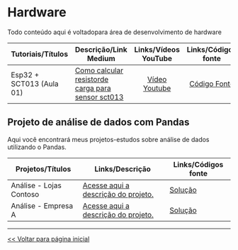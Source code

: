 # Hardware
Todo conteúdo aqui é voltadopara área de desenvolvimento de hardware

| Tutoriais/Títulos    | Descrição/Link Medium  | Links/Vídeos YouTube | Links/Códigos fonte |
| --- | --- | :---: | :---: |
| Esp32 + SCT013 (Aula 01) | [Como calcular resistorde carga para sensor sct013]() | [Vídeo Youtube](https://youtu.be/NkTJDhDTPwY) | [Código Fonte]() |



## Projeto de análise de dados com Pandas
Aqui você encontrará meus projetos-estudos sobre análise de dados utilizando o Pandas.

| Projetos/Títulos  | Links/Descrição | Links/Códigos fonte | 
| --- | --- | --- |
| Análise - Lojas Contoso | [Acesse aqui a descrição do projeto.](https://github.com/dev-daniel-amorim/Analise_de_dados-Lojas_Contoso/blob/main/README.md) | [Solução](https://github.com/dev-daniel-amorim/Analise_de_dados-Lojas_Contoso/blob/main/DS-Insights-01.ipynb) |
| Análise - Empresa A | [Acesse aqui a descrição do projeto.](https://github.com/dev-daniel-amorim/Analise_de_dados-Empresa_A/blob/main/README.md) | [Solução](https://github.com/dev-daniel-amorim/Analise_de_dados-Empresa_A/blob/main/Python%20e%20SQL%20-%20Exerc%C3%ADcio%20An%C3%A1lise%20de%20Dados.ipynb) |


<hr>

[<< Voltar para página inicial](https://github.com/dev-daniel-amorim)
